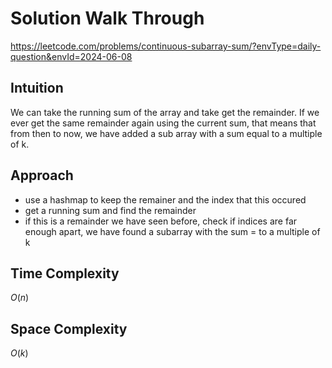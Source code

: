 # Solution Walk Through
https://leetcode.com/problems/continuous-subarray-sum/?envType=daily-question&envId=2024-06-08

## Intuition
We can take the running sum of the array and take get the remainder. If we ever get the same remainder again using the current sum, that means that from then to now, we have added a sub array with a sum equal to a multiple of k.

## Approach
- use a hashmap to keep the remainer and the index that this occured
- get a running sum and find the remainder
- if this is a remainder we have seen before, check if indices are far enough apart, we have found a subarray with the sum = to a multiple of k

## Time Complexity
$O(n)$

## Space Complexity
$O(k)$



